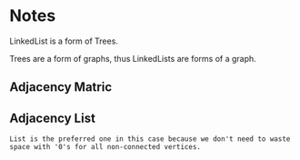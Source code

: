 # Notes

LinkedList is a form of Trees.

Trees are a form of graphs, thus LinkedLists are forms of a graph.

## Adjacency Matric

## Adjacency List

    List is the preferred one in this case because we don't need to waste space with '0's for all non-connected vertices.
